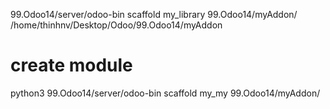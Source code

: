 99.Odoo14/server/odoo-bin scaffold my_library 99.Odoo14/myAddon/
/home/thinhnv/Desktop/Odoo/99.Odoo14/myAddon

# create module 
python3 99.Odoo14/server/odoo-bin scaffold my_my 99.Odoo14/myAddon/